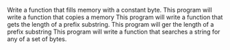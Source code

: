 Write a function that fills memory with a constant byte.
This program will write a function that copies a memory
This program will write a function that gets the length of a prefix substring.
This program will ger the length of a prefix substring
This program will write a function that searches a string for any of a set of bytes.
